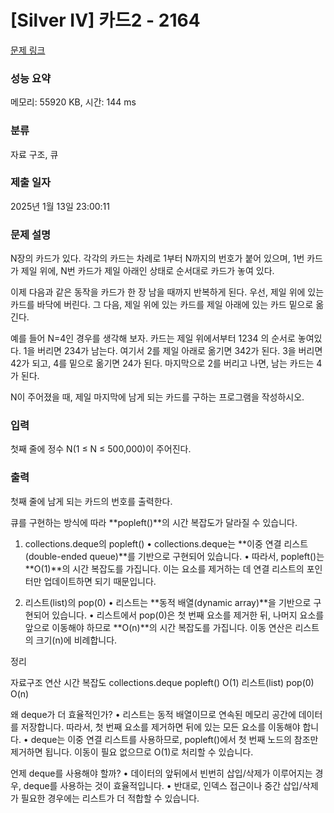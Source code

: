 # [Silver IV] 카드2 - 2164 

[문제 링크](https://www.acmicpc.net/problem/2164) 

### 성능 요약

메모리: 55920 KB, 시간: 144 ms

### 분류

자료 구조, 큐

### 제출 일자

2025년 1월 13일 23:00:11

### 문제 설명

<p>N장의 카드가 있다. 각각의 카드는 차례로 1부터 N까지의 번호가 붙어 있으며, 1번 카드가 제일 위에, N번 카드가 제일 아래인 상태로 순서대로 카드가 놓여 있다.</p>

<p>이제 다음과 같은 동작을 카드가 한 장 남을 때까지 반복하게 된다. 우선, 제일 위에 있는 카드를 바닥에 버린다. 그 다음, 제일 위에 있는 카드를 제일 아래에 있는 카드 밑으로 옮긴다.</p>

<p>예를 들어 N=4인 경우를 생각해 보자. 카드는 제일 위에서부터 1234 의 순서로 놓여있다. 1을 버리면 234가 남는다. 여기서 2를 제일 아래로 옮기면 342가 된다. 3을 버리면 42가 되고, 4를 밑으로 옮기면 24가 된다. 마지막으로 2를 버리고 나면, 남는 카드는 4가 된다.</p>

<p>N이 주어졌을 때, 제일 마지막에 남게 되는 카드를 구하는 프로그램을 작성하시오.</p>

### 입력 

 <p>첫째 줄에 정수 N(1 ≤ N ≤ 500,000)이 주어진다.</p>

### 출력 

 <p>첫째 줄에 남게 되는 카드의 번호를 출력한다.</p>


큐를 구현하는 방식에 따라 **popleft()**의 시간 복잡도가 달라질 수 있습니다.

1. collections.deque의 popleft()
	•	collections.deque는 **이중 연결 리스트(double-ended queue)**를 기반으로 구현되어 있습니다.
	•	따라서, popleft()는 **O(1)**의 시간 복잡도를 가집니다.
이는 요소를 제거하는 데 연결 리스트의 포인터만 업데이트하면 되기 때문입니다.

2. 리스트(list)의 pop(0)
	•	리스트는 **동적 배열(dynamic array)**을 기반으로 구현되어 있습니다.
	•	리스트에서 pop(0)은 첫 번째 요소를 제거한 뒤, 나머지 요소를 앞으로 이동해야 하므로 **O(n)**의 시간 복잡도를 가집니다.
이동 연산은 리스트의 크기(n)에 비례합니다.

정리

자료구조	연산	시간 복잡도
collections.deque	popleft()	O(1)
리스트(list)	pop(0)	O(n)

왜 deque가 더 효율적인가?
	•	리스트는 동적 배열이므로 연속된 메모리 공간에 데이터를 저장합니다.
따라서, 첫 번째 요소를 제거하면 뒤에 있는 모든 요소를 이동해야 합니다.
	•	deque는 이중 연결 리스트를 사용하므로, popleft()에서 첫 번째 노드의 참조만 제거하면 됩니다.
이동이 필요 없으므로 O(1)로 처리할 수 있습니다.

언제 deque를 사용해야 할까?
	•	데이터의 앞뒤에서 빈번히 삽입/삭제가 이루어지는 경우, deque를 사용하는 것이 효율적입니다.
	•	반대로, 인덱스 접근이나 중간 삽입/삭제가 필요한 경우에는 리스트가 더 적합할 수 있습니다.

